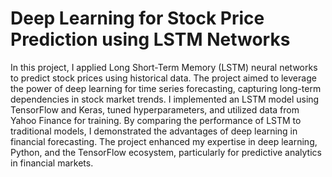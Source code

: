 # Deep Learning for Stock Price Prediction using LSTM Networks 
In this project, I applied Long Short-Term Memory (LSTM) neural networks to predict stock prices using historical data. The project aimed to leverage the power of deep learning for time series forecasting, capturing long-term dependencies in stock market trends. I implemented an LSTM model using TensorFlow and Keras, tuned hyperparameters, and utilized data from Yahoo Finance for training. By comparing the performance of LSTM to traditional models, I demonstrated the advantages of deep learning in financial forecasting. The project enhanced my expertise in deep learning, Python, and the TensorFlow ecosystem, particularly for predictive analytics in financial markets.
